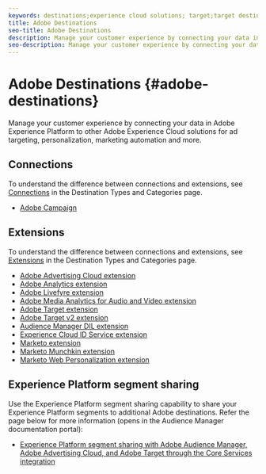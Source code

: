 ```yaml
---
keywords: destinations;experience cloud solutions; target;target destination; ad cloud; advertising cloud; audience manager; adobe target destination; target; audience manager destination;
title: Adobe Destinations
seo-title: Adobe Destinations
description: Manage your customer experience by connecting your data in Platform to other Adobe Experience Cloud solutions for ad targeting, personalization, marketing automation and more
seo-description: Manage your customer experience by connecting your data in Platform to other Adobe Experience Cloud solutions for ad targeting, personalization, marketing automation and more
---
```


# Adobe Destinations {#adobe-destinations}

Manage your customer experience by connecting your data in Adobe Experience Platform to other Adobe Experience Cloud solutions for ad targeting, personalization, marketing automation and more.

## Connections

To understand the difference between connections and extensions, see [Connections](../../destination-types.md#connections) in the Destination Types and Categories page.

- [Adobe Campaign](../email-marketing/adobe-campaign.md)

## Extensions

To understand the difference between connections and extensions, see [Extensions](../../destination-types.md#extensions) in the Destination Types and Categories page.

- [Adobe Advertising Cloud extension](../advertising/adobe-advertising-cloud.md)
- [Adobe Analytics extension](../analytics/adobe-analytics.md)
- [Adobe Livefyre extension](../social/adobe-livefyre.md)
- [Adobe Media Analytics for Audio and Video extension](../analytics/adobe-video-analytics.md)
- [Adobe Target extension](../personalization/adobe-target.md)
- [Adobe Target v2 extension](../personalization/adobe-target-v2.md)
- [Audience Manager DIL extension](../data-management/aam-dil-extension.md)
- [Experience Cloud ID Service extension](../personalization/adobe-ecid.md)
- [Marketo extension](../email/marketo.md)
- [Marketo Munchkin extension](../email/marketo-munchkin.md)
- [Marketo Web Personalization extension](../personalization/marketo-web-personalization.md)

## Experience Platform segment sharing

Use the Experience Platform segment sharing capability to share your Experience Platform segments to additional Adobe destinations. Refer the page below for more information (opens in the Audience Manager documentation portal):

- [Experience Platform segment sharing with Adobe Audience Manager, Adobe Advertising Cloud, and Adobe Target through the Core Services integration](https://experienceleague.adobe.com/docs/audience-manager/user-guide/implementation-integration-guides/integration-experience-platform/aam-aep-audience-sharing.html)